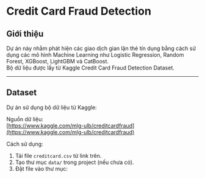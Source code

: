 # Credit Card Fraud Detection

## Giới thiệu
Dự án này nhằm phát hiện các giao dịch gian lận thẻ tín dụng bằng cách sử dụng các mô hình Machine Learning như Logistic Regression, Random Forest, XGBoost, LightGBM và CatBoost.  
Bộ dữ liệu được lấy từ Kaggle Credit Card Fraud Detection Dataset.

---

## Dataset
Dự án sử dụng bộ dữ liệu từ Kaggle:

Nguồn dữ liệu:  
[https://www.kaggle.com/mlg-ulb/creditcardfraud](https://www.kaggle.com/mlg-ulb/creditcardfraud)

Cách sử dụng:
1. Tải file `creditcard.csv` từ link trên.
2. Tạo thư mục `data/` trong project (nếu chưa có).
3. Đặt file vào thư mục:

